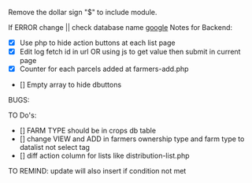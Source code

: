 Remove the dollar sign "$" to include module.

If ERROR change || check database name
[google](www.google.com)
Notes for Backend:
- [x] Use php to hide action buttons  at each list page
- [x] Edit log fetch id in url OR using js to get value then submit in current page
- [x] Counter for each parcels added at farmers-add.php 
- [] Empty array to hide dbuttons

BUGS:

TO Do's:
- [] FARM TYPE should be in crops db table
- [] change VIEW and ADD in farmers ownership type and farm type to datalist not select tag
- [] diff action column for lists like distribution-list.php

TO REMIND:
update will also insert if condition not met
